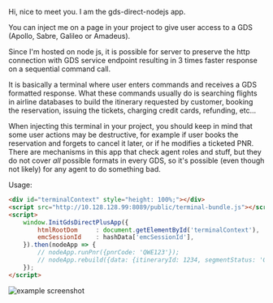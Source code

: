 Hi, nice to meet you. I am the gds-direct-nodejs app.

You can inject me on a page in your project to give user access to a GDS (Apollo, Sabre, Galileo or Amadeus).

Since I'm hosted on node js, it is possible for server to preserve the http connection with GDS service endpoint resulting in 3 times faster response on a sequential command call.

It is basically a terminal where user enters commands and receives a GDS formatted response. What these commands usually do is searching flights in
airline databases to build the itinerary requested by customer, booking the reservation, issuing the tickets, charging credit cards, refunding, etc...

When injecting this terminal in your project, you should keep in mind that some user actions may be destructive, for example if user books the reservation and forgets to cancel it later, or if he modifies a ticketed PNR.
There are mechanisms in this app that check agent roles and stuff, but they do not cover _all_ possible formats in every GDS, so it's possible (even though not likely) for any agent to do something bad.

Usage:
```html
<div id="terminalContext" style="height: 100%;"></div>
<script src="http://10.128.128.99:8089/public/terminal-bundle.js"></script>
<script>
    window.InitGdsDirectPlusApp({
        htmlRootDom		: document.getElementById('terminalContext'),
        emcSessionId    : hashData['emcSessionId'],
    }).then(nodeApp => {
        // nodeApp.runPnr({pnrCode: 'QWE123'});
        // nodeApp.rebuild({data: {itineraryId: 1234, segmentStatus: 'GK'}});
    });
</script>
```

![example screenshot](https://gitlab.dyninno.net/client-management-system/gds-direct-nodejs/uploads/803cfa6f85ac4bb3115dfd457ffd85cd/image.png)